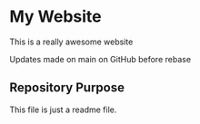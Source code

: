 # My Website

This is a really awesome website

Updates made on main on GitHub before rebase

## Repository Purpose

This file is just a readme file.

